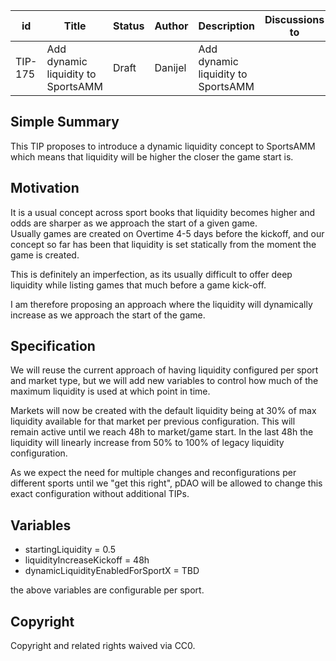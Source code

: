 | id      | Title                 | Status | Author  | Description               | Discussions to | Created    |
| ------- | --------------------- | ------ | ------- | ------------------------- | -------------- | ---------- |
| TIP-175 | Add dynamic liquidity to SportsAMM | Draft  | Danijel | Add dynamic liquidity to SportsAMM |                | 2023-10-02 |

## Simple Summary

This TIP proposes to introduce a dynamic liquidity concept to SportsAMM which means that liquidity will be higher the closer the game start is.

## Motivation

It is a usual concept across sport books that liquidity becomes higher and odds are sharper as we approach the start of a given game.  
Usually games are created on Overtime 4-5 days before the kickoff, and our concept so far has been that liquidity is set statically from the moment the game is created.  

This is definitely an imperfection, as its usually difficult to offer deep liquidity while listing games that much before a game kick-off.  

I am therefore proposing an approach where the liquidity will dynamically increase as we approach the start of the game.

## Specification

We will reuse the current approach of having liquidity configured per sport and market type, but we will add new variables to control how much of the maximum liquidity is used at which point in time.  

Markets will now be created with the default liquidity being at 30% of max liquidity available for that market per previous configuration.
This will remain active until we reach 48h to market/game start. In the last 48h the liquidity will linearly increase from 50% to 100% of legacy liquidity configuration.  

As we expect the need for multiple changes and reconfigurations per different sports until we "get this right", pDAO will be allowed to change this exact configuration without additional TIPs.
 
## Variables

- startingLiquidity = 0.5
- liquidityIncreaseKickoff = 48h
- dynamicLiquidityEnabledForSportX = TBD

the above variables are configurable per sport.

## Copyright

Copyright and related rights waived via CC0.

